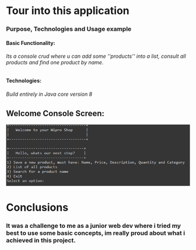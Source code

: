 #                                                                        Tour into this application 
###                                                             Purpose, Technologies and Usage example



#### Basic Functionality:
###### Its a console crud where u can add some ''products'' into a list,  consult all products and find one product by name.



#### Technologies:
###### Build entirely in Java core version 8

## Welcome Console Screen:
![console pic](https://github.com/ryxandy/CRUD-console/blob/main/log.PNG)



# Conclusions
### It was a challenge to me as a junior web dev where i tried my best to use some basic concepts, im really proud about what i achieved in this project.


